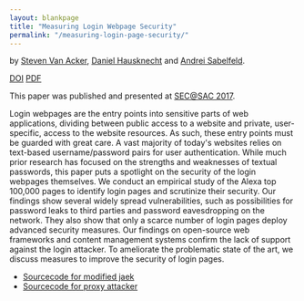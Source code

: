 ```yaml
---
layout: blankpage
title: "Measuring Login Webpage Security"
permalink: "/measuring-login-page-security/"
---
```



by [Steven Van Acker], [Daniel Hausknecht] and [Andrei Sabelfeld].

[DOI][DOI] [PDF](/research/group/security/publications/2017/measuring-login-page-security.pdf)

This paper was published and presented at [SEC@SAC 2017].

<div class="abstract">
Login webpages are the entry points into sensitive parts of web applications,
dividing between public access to a website and private, user-specific, access
to the website resources. As such, these entry points must be guarded with
great care. A vast majority of today's websites relies on text-based
username/password pairs for user authentication. While much prior research has
focused on the strengths and weaknesses of textual passwords, this paper puts a
spotlight on the security of the login webpages themselves.  We conduct an
empirical study of the Alexa top 100,000 pages to identify login pages and
scrutinize their security. Our findings show several widely spread
vulnerabilities, such as possibilities for password leaks to third parties and
password eavesdropping on the network. They also show that only a scarce number
of login pages deploy advanced security measures. Our findings on open-source
web frameworks and content management systems confirm the lack of support
against the login attacker. To ameliorate the problematic state of the art, we
discuss measures to improve the security of login pages.
</div>


* [Sourcecode for modified jaek]
* [Sourcecode for proxy attacker]

[SEC@SAC 2017]: https://www.dmi.unict.it/~giamp/sac/index.php
[Steven Van Acker]: http://www.singularity.be
[Daniel Hausknecht]: https://danielhausknecht.eu
[Andrei Sabelfeld]: http://www.cse.chalmers.se/~andrei
[DOI]: http://dx.doi.org/10.1145/3019612.3019798
[Sourcecode for modified jaek]: https://github.com/StevenVanAcker/loginpages-jaek
[Sourcecode for proxy attacker]: https://github.com/StevenVanAcker/loginpages-proxyattacker/
